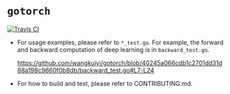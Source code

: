 # `gotorch`

[![Travis CI](https://travis-ci.com/wangkuiyi/gotorch.svg?branch=develop)](https://travis-ci.com/wangkuiyi/gotorch)

- For usage examples, please refer to `*_test.go`.  For example, the forward and backward computation of deep learning is in `backward_test.go`.

  https://github.com/wangkuiyi/gotorch/blob/40245a066cdb1c2701dd31d88a198c9660f0b8db/backward_test.go#L7-L24
  
- For how to build and test, please refer to CONTRIBUTING.md.
